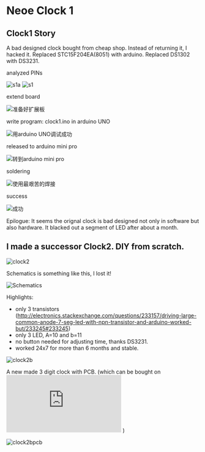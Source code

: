 # Neoe Clock 1

## Clock1 Story


A bad designed clock bought from cheap shop.
Instead of returning it, I hacked it.
Replaced STC15F204EA(8051) with arduino.
Replaced DS1302 with  DS3231.

analyzed PINs

![s1a](https://github.com/neoedmund/neoe-arduino-clock1/raw/master/pic/s1a.jpg "s1a")
![s1](https://github.com/neoedmund/neoe-arduino-clock1/raw/master/pic/s1.jpg "s1")


extend board

![准备好扩展板](https://github.com/neoedmund/neoe-arduino-clock1/raw/master/pic/s2.jpg "准备好扩展板")

write program:
clock1.ino
in arduino UNO

![用arduino UNO调试成功](https://github.com/neoedmund/neoe-arduino-clock1/raw/master/pic/s3.jpg "用arduino UNO调试成功")


released to arduino mini pro

![转到arduino mini pro](https://github.com/neoedmund/neoe-arduino-clock1/raw/master/pic/s4.jpg "转到arduino mini pro")


soldering

![使用最艰苦的焊接](https://github.com/neoedmund/neoe-arduino-clock1/raw/master/pic/s5.jpg "使用最艰苦的焊接")


success

![成功](https://github.com/neoedmund/neoe-arduino-clock1/raw/master/pic/s6.jpg "成功")



Epilogue:
It seems the orignal clock is bad designed not only in software but also hardware. It blacked out a segment of LED after about a month.


## I made a successor Clock2. DIY from scratch.


![clock2](https://github.com/neoedmund/neoe-arduino-clock1/raw/master/pic/clock2.jpg "clock2")


Schematics is something like this, I lost it!

![Schematics](https://github.com/neoedmund/neoe-arduino-clock1/raw/master/pic/zpBOD.png "Schematics")


Highlights:
* only 3 transistors (http://electronics.stackexchange.com/questions/233157/driving-large-common-anode-7-seg-led-with-npn-transistor-and-arduino-worked-but/233245#233245)
* only 3 LED, A=10 and b=11
* no button needed for adjusting time, thanks DS3231.
* worked 24x7 for more than 6 months and stable.

![clock2b](https://github.com/neoedmund/neoe-arduino-clock1/raw/master/pic/clock2b.jpg "clock2b")


A new made 3 digit clock with PCB. (which can be bought on ![Taobao](https://item.taobao.com/item.htm?spm=a230r.1.14.39.ebb2eb27s4X9X&id=547657171015&ns=1&abbucket=20#detail "Buy link") )

![clock2bpcb](https://github.com/neoedmund/neoe-arduino-clock1/raw/master/pic/clockwithpcb.jpg "clock2bpcb")

